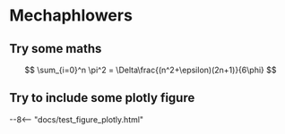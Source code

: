 # Mechaphlowers

## Try some maths

$$
\sum_{i=0}^n \pi^2 = \Delta\frac{(n^2+\epsilon)(2n+1)}{6\phi}
$$

## Try to include some plotly figure

--8<-- "docs/test_figure_plotly.html"
